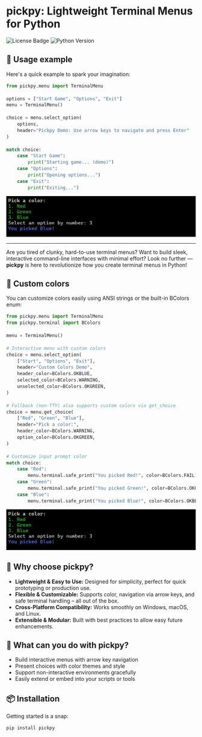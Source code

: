 # pickpy: Lightweight Terminal Menus for Python

![License Badge](https://img.shields.io/badge/license-MIT-blue.svg)
![Python Version](https://img.shields.io/badge/python-%3E=3.10-green.svg)

## 📝 Usage example
Here's a quick example to spark your imagination:
```python
from pickpy.menu import TerminalMenu

options = ["Start Game", "Options", "Exit"]
menu = TerminalMenu()

choice = menu.select_option(
    options, 
    header="Pickpy Demo: Use arrow keys to navigate and press Enter"
)

match choice:
    case "Start Game":
        print("Starting game... (demo)")
    case "Options":
        print("Opening options...")
    case "Exit":
        print("Exiting...")
```

![Demo pickpy](images/pickpy_colors.gif)

---

Are you tired of clunky, hard-to-use terminal menus? Want to build sleek, interactive command-line interfaces with minimal effort? Look no further — **pickpy** is here to revolutionize how you create terminal menus in Python!

## 🎨 Custom colors
You can customize colors easily using ANSI strings or the built-in BColors enum:
```python
from pickpy.menu import TerminalMenu
from pickpy.terminal import BColors

menu = TerminalMenu()

# Interactive menu with custom colors
choice = menu.select_option(
    ["Start", "Options", "Exit"],
    header="Custom Colors Demo",
    header_color=BColors.OKBLUE,
    selected_color=BColors.WARNING,
    unselected_color=BColors.OKGREEN,
)

# Fallback (non-TTY) also supports custom colors via get_choice
choice = menu.get_choice(
    ["Red", "Green", "Blue"],
    header="Pick a color:",
    header_color=BColors.WARNING,
    option_color=BColors.OKGREEN,
)

# Customize input prompt color
match choice:
    case "Red":
        menu.terminal.safe_print("You picked Red!", color=BColors.FAIL)
    case "Green":
        menu.terminal.safe_print("You picked Green!", color=BColors.OKGREEN)
    case "Blue":
        menu.terminal.safe_print("You picked Blue!", color=BColors.OKBLUE)
```
![pickpy_colors.gif](images/pickpy_colors.gif)


## 🚀 Why choose pickpy?

- **Lightweight & Easy to Use:** Designed for simplicity, perfect for quick prototyping or production use.
- **Flexible & Customizable:** Supports color, navigation via arrow keys, and safe terminal handling – all out of the box.
- **Cross-Platform Compatibility:** Works smoothly on Windows, macOS, and Linux.
- **Extensible & Modular:** Built with best practices to allow easy future enhancements.

## 🎯 What can you do with pickpy?

- Build interactive menus with arrow key navigation
- Present choices with color themes and style
- Support non-interactive environments gracefully
- Easily extend or embed into your scripts or tools

## 📦 Installation

Getting started is a snap:

```bash
pip install pickpy
```
